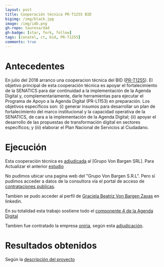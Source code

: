 ```yaml
---
layout: post
title: Cooperación técnica PR-T1255 BID
bigimg: /img/black.jpg
image: /img/idb.png
gh-repo: tauresa/dad
gh-badge: [star, fork, follow]
tags: [conatel, ct, bid, PR-T1255]
comments: true
---
```


# Antecedentes
En julio del 2018 arranco una cooperacion técnica del BID ([PR-T1255](https://www.iadb.org/es/project/PR-T1255)). El objetivo principal de esta cooperación técnica es apoyar el fortalecimiento de la SENATICS para dar continuidad a la implementación de la Agenda Digital y, complementariamente, darle herramientas para ejecutar el Programa de Apoyo a la Agenda Digital (PR-L1153) en preparación. Los objetivos específicos son: (i) generar insumos para desarrollar un plan de fortalecimiento del marco institucional y la capacidad operativa de la SENATICS, de cara a la implementación de la Agenda Digital; (ii) apoyar el desarrollo de las propuestas de transformación digital en sectores específicos; y (iii) elaborar el Plan Nacional de Servicios al Ciudadano. 

# Ejecución
Esta cooperación técnica es [adjudicada](http://idbdocs.iadb.org/wsdocs/getdocument.aspx?docnum=EZSHARE-609465173-254) al [Grupo Von Bargen SRL]. Para Actualizar el anterior [estudio](/2019-06-13-PR-T1239/)

No pudimos ubicar una pagina web del "Grupo Von Bargen S.R.L". Pero sí pudimos acceder a datos de la consultora vía el portal de acceso de [contrataciones publicas](https://www.contrataciones.gov.py/proveedor/von-bargen-asociados.html).

Tambien se pudo acceder al perfil de [Graciela Beatriz Von Bargen Zayas](https://www.linkedin.com/in/graciela-von-bargen-87b77227/) en linkedin.

En su totalidad esta trabajo sostiene todo el [componente 4 de la Agenda Digital](/fortalecimiento/)

Tambien fue contratado la empresa [oniria](http://oniria.com.py/), según esta [adjudicación](https://www.iadb.org/Document.cfm?id=EZSHARE-609465173-225).

# Resultados obtenidos
Según la [descripción del proyecto](https://www.iadb.org/Document.cfm?id=EZSHARE-716122079-21) 